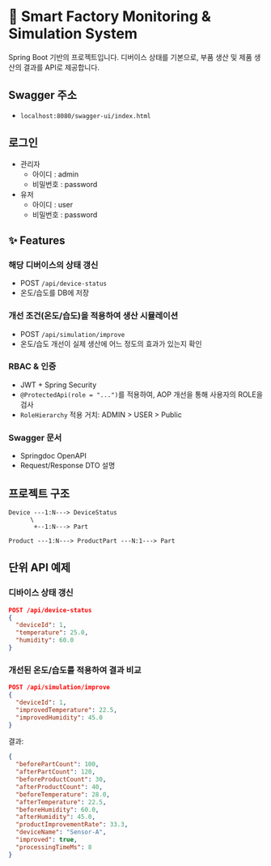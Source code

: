 # 🏢 Smart Factory Monitoring & Simulation System

Spring Boot 기반의 프로젝트입니다. 디버이스 상태를 기본으로, 부품 생산 및 제품 생산의 결과를 API로 제공합니다.

## Swagger 주소
* `localhost:8080/swagger-ui/index.html`

## 로그인
* 관리자
  * 아이디 : admin
  * 비밀번호 : password
* 유저
  * 아이디 : user
  * 비밀번호 : password 

## ✨ Features

### 해당 디버이스의 상태 갱신

* POST `/api/device-status`
* 온도/습도를 DB에 저장

### 개선 조건(온도/습도)을 적용하여 생산 시뮬레이션

* POST `/api/simulation/improve`
* 온도/습도 개선이 실제 생산에 어느 정도의 효과가 있는지 확인

### RBAC & 인증

* JWT + Spring Security
* `@ProtectedApi(role = "...")`를 적용하여, AOP 개선을 통해 사용자의 ROLE을 검사
* `RoleHierarchy` 적용 거치: ADMIN > USER > Public

### Swagger 문서

* Springdoc OpenAPI
* Request/Response DTO 설명

## 프로젝트 구조

```
Device ---1:N---> DeviceStatus
      \
       +--1:N---> Part

Product ---1:N---> ProductPart ---N:1---> Part
```

## 단위 API 예제

### 디바이스 상태 갱신

```json
POST /api/device-status
{
  "deviceId": 1,
  "temperature": 25.0,
  "humidity": 60.0
}
```

### 개선된 온도/습도를 적용하여 결과 비교

```json
POST /api/simulation/improve
{
  "deviceId": 1,
  "improvedTemperature": 22.5,
  "improvedHumidity": 45.0
}
```

결과:

```json
{
  "beforePartCount": 100,
  "afterPartCount": 120,
  "beforeProductCount": 30,
  "afterProductCount": 40,
  "beforeTemperature": 28.0,
  "afterTemperature": 22.5,
  "beforeHumidity": 60.0,
  "afterHumidity": 45.0,
  "productImprovementRate": 33.3,
  "deviceName": "Sensor-A",
  "improved": true,
  "processingTimeMs": 8
}
```

